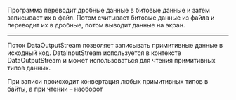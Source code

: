 Программа переводит дробные данные в битовые данные и затем записывает их в файл. Потом считывает битовые данные из файла и переводит их в дробные, потом выводит данные на экран.
***************************************************************************************************************************
Поток DataOutputStream позволяет записывать примитивные данные в исходный код.
DataInputStream используется в контексте DataOutputStream и может использоваться для чтения примитивных типов данных.

При записи происходит конвертация любых примитивных типов
в байты, а при чтении – наоборот
